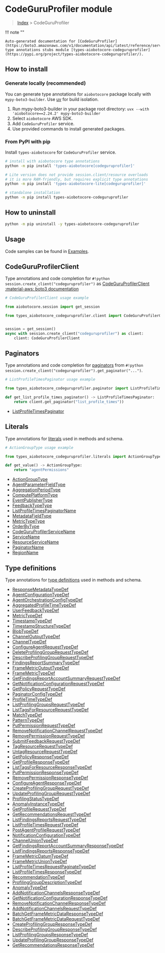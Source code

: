 # CodeGuruProfiler module

> [Index](../README.md) > CodeGuruProfiler


!!! note ""

    Auto-generated documentation for [CodeGuruProfiler](https://boto3.amazonaws.com/v1/documentation/api/latest/reference/services/codeguruprofiler.html#codeguruprofiler)
    type annotations stubs module [types-aiobotocore-codeguruprofiler](https://pypi.org/project/types-aiobotocore-codeguruprofiler/).

## How to install

### Generate locally (recommended)

You can generate type annotations for `aiobotocore` package locally with `mypy-boto3-builder`.
Use [uv](https://docs.astral.sh/uv/getting-started/installation/) for build isolation.

1. Run mypy-boto3-builder in your package root directory: `uvx --with 'aiobotocore==2.24.2' mypy-boto3-builder`
1. Select `aiobotocore` AWS SDK.
1. Add `CodeGuruProfiler` service.
1. Use provided commands to install generated packages.



### From PyPI with pip

Install `types-aiobotocore` for `CodeGuruProfiler` service.

```bash
# install with aiobotocore type annotations
python -m pip install 'types-aiobotocore[codeguruprofiler]'

# Lite version does not provide session.client/resource overloads
# it is more RAM-friendly, but requires explicit type annotations
python -m pip install 'types-aiobotocore-lite[codeguruprofiler]'

# standalone installation
python -m pip install types-aiobotocore-codeguruprofiler
```



## How to uninstall

```bash
python -m pip uninstall -y types-aiobotocore-codeguruprofiler
```

## Usage

Code samples can be found in [Examples](./usage.md).

## CodeGuruProfilerClient

Type annotations and code completion for  `#!python session.create_client("codeguruprofiler")` as [CodeGuruProfilerClient](./client.md)
[:material-aws: boto3 documentation](https://boto3.amazonaws.com/v1/documentation/api/latest/reference/services/codeguruprofiler.html#CodeGuruProfiler.Client)

```python
# CodeGuruProfilerClient usage example

from aiobotocore.session import get_session

from types_aiobotocore_codeguruprofiler.client import CodeGuruProfilerClient


session = get_session()
async with session.create_client("codeguruprofiler") as client:
    client: CodeGuruProfilerClient
```


## Paginators

Type annotations and code completion for
[paginators](./paginators.md)
from `#!python session.create_client("codeguruprofiler").get_paginator("...")`.

```python
# ListProfileTimesPaginator usage example

from types_aiobotocore_codeguruprofiler.paginator import ListProfileTimesPaginator

def get_list_profile_times_paginator() -> ListProfileTimesPaginator:
    return client.get_paginator("list_profile_times"))
```

- [ListProfileTimesPaginator](./paginators.md#listprofiletimespaginator)








## Literals

Type annotations for [literals](./literals.md) used in methods and schema.

```python
# ActionGroupType usage example

from types_aiobotocore_codeguruprofiler.literals import ActionGroupType

def get_value() -> ActionGroupType:
    return "agentPermissions"
```

- [ActionGroupType](./literals.md#actiongrouptype)
- [AgentParameterFieldType](./literals.md#agentparameterfieldtype)
- [AggregationPeriodType](./literals.md#aggregationperiodtype)
- [ComputePlatformType](./literals.md#computeplatformtype)
- [EventPublisherType](./literals.md#eventpublishertype)
- [FeedbackTypeType](./literals.md#feedbacktypetype)
- [ListProfileTimesPaginatorName](./literals.md#listprofiletimespaginatorname)
- [MetadataFieldType](./literals.md#metadatafieldtype)
- [MetricTypeType](./literals.md#metrictypetype)
- [OrderByType](./literals.md#orderbytype)
- [CodeGuruProfilerServiceName](./literals.md#codeguruprofilerservicename)
- [ServiceName](./literals.md#servicename)
- [ResourceServiceName](./literals.md#resourceservicename)
- [PaginatorName](./literals.md#paginatorname)
- [RegionName](./literals.md#regionname)




## Type definitions

Type annotations for [type definitions](./type_defs.md) used in methods and schema.

- [ResponseMetadataTypeDef](./type_defs.md#responsemetadatatypedef)
- [AgentConfigurationTypeDef](./type_defs.md#agentconfigurationtypedef)
- [AgentOrchestrationConfigTypeDef](./type_defs.md#agentorchestrationconfigtypedef)
- [AggregatedProfileTimeTypeDef](./type_defs.md#aggregatedprofiletimetypedef)
- [UserFeedbackTypeDef](./type_defs.md#userfeedbacktypedef)
- [MetricTypeDef](./type_defs.md#metrictypedef)
- [TimestampTypeDef](./type_defs.md#timestamptypedef)
- [TimestampStructureTypeDef](./type_defs.md#timestampstructuretypedef)
- [BlobTypeDef](./type_defs.md#blobtypedef)
- [ChannelOutputTypeDef](./type_defs.md#channeloutputtypedef)
- [ChannelTypeDef](./type_defs.md#channeltypedef)
- [ConfigureAgentRequestTypeDef](./type_defs.md#configureagentrequesttypedef)
- [DeleteProfilingGroupRequestTypeDef](./type_defs.md#deleteprofilinggrouprequesttypedef)
- [DescribeProfilingGroupRequestTypeDef](./type_defs.md#describeprofilinggrouprequesttypedef)
- [FindingsReportSummaryTypeDef](./type_defs.md#findingsreportsummarytypedef)
- [FrameMetricOutputTypeDef](./type_defs.md#framemetricoutputtypedef)
- [FrameMetricTypeDef](./type_defs.md#framemetrictypedef)
- [GetFindingsReportAccountSummaryRequestTypeDef](./type_defs.md#getfindingsreportaccountsummaryrequesttypedef)
- [GetNotificationConfigurationRequestTypeDef](./type_defs.md#getnotificationconfigurationrequesttypedef)
- [GetPolicyRequestTypeDef](./type_defs.md#getpolicyrequesttypedef)
- [PaginatorConfigTypeDef](./type_defs.md#paginatorconfigtypedef)
- [ProfileTimeTypeDef](./type_defs.md#profiletimetypedef)
- [ListProfilingGroupsRequestTypeDef](./type_defs.md#listprofilinggroupsrequesttypedef)
- [ListTagsForResourceRequestTypeDef](./type_defs.md#listtagsforresourcerequesttypedef)
- [MatchTypeDef](./type_defs.md#matchtypedef)
- [PatternTypeDef](./type_defs.md#patterntypedef)
- [PutPermissionRequestTypeDef](./type_defs.md#putpermissionrequesttypedef)
- [RemoveNotificationChannelRequestTypeDef](./type_defs.md#removenotificationchannelrequesttypedef)
- [RemovePermissionRequestTypeDef](./type_defs.md#removepermissionrequesttypedef)
- [SubmitFeedbackRequestTypeDef](./type_defs.md#submitfeedbackrequesttypedef)
- [TagResourceRequestTypeDef](./type_defs.md#tagresourcerequesttypedef)
- [UntagResourceRequestTypeDef](./type_defs.md#untagresourcerequesttypedef)
- [GetPolicyResponseTypeDef](./type_defs.md#getpolicyresponsetypedef)
- [GetProfileResponseTypeDef](./type_defs.md#getprofileresponsetypedef)
- [ListTagsForResourceResponseTypeDef](./type_defs.md#listtagsforresourceresponsetypedef)
- [PutPermissionResponseTypeDef](./type_defs.md#putpermissionresponsetypedef)
- [RemovePermissionResponseTypeDef](./type_defs.md#removepermissionresponsetypedef)
- [ConfigureAgentResponseTypeDef](./type_defs.md#configureagentresponsetypedef)
- [CreateProfilingGroupRequestTypeDef](./type_defs.md#createprofilinggrouprequesttypedef)
- [UpdateProfilingGroupRequestTypeDef](./type_defs.md#updateprofilinggrouprequesttypedef)
- [ProfilingStatusTypeDef](./type_defs.md#profilingstatustypedef)
- [AnomalyInstanceTypeDef](./type_defs.md#anomalyinstancetypedef)
- [GetProfileRequestTypeDef](./type_defs.md#getprofilerequesttypedef)
- [GetRecommendationsRequestTypeDef](./type_defs.md#getrecommendationsrequesttypedef)
- [ListFindingsReportsRequestTypeDef](./type_defs.md#listfindingsreportsrequesttypedef)
- [ListProfileTimesRequestTypeDef](./type_defs.md#listprofiletimesrequesttypedef)
- [PostAgentProfileRequestTypeDef](./type_defs.md#postagentprofilerequesttypedef)
- [NotificationConfigurationTypeDef](./type_defs.md#notificationconfigurationtypedef)
- [ChannelUnionTypeDef](./type_defs.md#channeluniontypedef)
- [GetFindingsReportAccountSummaryResponseTypeDef](./type_defs.md#getfindingsreportaccountsummaryresponsetypedef)
- [ListFindingsReportsResponseTypeDef](./type_defs.md#listfindingsreportsresponsetypedef)
- [FrameMetricDatumTypeDef](./type_defs.md#framemetricdatumtypedef)
- [FrameMetricUnionTypeDef](./type_defs.md#framemetricuniontypedef)
- [ListProfileTimesRequestPaginateTypeDef](./type_defs.md#listprofiletimesrequestpaginatetypedef)
- [ListProfileTimesResponseTypeDef](./type_defs.md#listprofiletimesresponsetypedef)
- [RecommendationTypeDef](./type_defs.md#recommendationtypedef)
- [ProfilingGroupDescriptionTypeDef](./type_defs.md#profilinggroupdescriptiontypedef)
- [AnomalyTypeDef](./type_defs.md#anomalytypedef)
- [AddNotificationChannelsResponseTypeDef](./type_defs.md#addnotificationchannelsresponsetypedef)
- [GetNotificationConfigurationResponseTypeDef](./type_defs.md#getnotificationconfigurationresponsetypedef)
- [RemoveNotificationChannelResponseTypeDef](./type_defs.md#removenotificationchannelresponsetypedef)
- [AddNotificationChannelsRequestTypeDef](./type_defs.md#addnotificationchannelsrequesttypedef)
- [BatchGetFrameMetricDataResponseTypeDef](./type_defs.md#batchgetframemetricdataresponsetypedef)
- [BatchGetFrameMetricDataRequestTypeDef](./type_defs.md#batchgetframemetricdatarequesttypedef)
- [CreateProfilingGroupResponseTypeDef](./type_defs.md#createprofilinggroupresponsetypedef)
- [DescribeProfilingGroupResponseTypeDef](./type_defs.md#describeprofilinggroupresponsetypedef)
- [ListProfilingGroupsResponseTypeDef](./type_defs.md#listprofilinggroupsresponsetypedef)
- [UpdateProfilingGroupResponseTypeDef](./type_defs.md#updateprofilinggroupresponsetypedef)
- [GetRecommendationsResponseTypeDef](./type_defs.md#getrecommendationsresponsetypedef)

